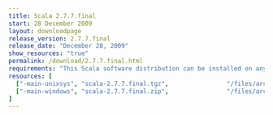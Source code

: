 ```yaml
---
title: Scala 2.7.7.final
start: 28 December 2009
layout: downloadpage
release_version: 2.7.7.final
release_date: "December 28, 2009"
show_resources: "true"
permalink: /download/2.7.7.final.html
requirements: "This Scala software distribution can be installed on any Unix-like or Windows system. It requires the Java runtime version 1.6 or later, which can be downloaded <a href='http://www.java.com/'>here</a>."
resources: [
  ["-main-unixsys", "scala-2.7.7.final.tgz",                "/files/archive/scala-2.7.7.final.tgz",                   "Max OS X, Unix, Cygwin",  "16 MB"],
  ["-main-windows", "scala-2.7.7.final.zip",                "/files/archive/scala-2.7.7.final.zip",                   "Windows",                 "16 MB"]
]
---
```




